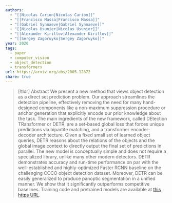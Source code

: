 ```yaml
---
authors:
  - "[[Nicolas Carion|Nicolas Carion]]"
  - "[[Francisco Massa|Francisco Massa]]"
  - "[[Gabriel Synnaeve|Gabriel Synnaeve]]"
  - "[[Nicolas Usunier|Nicolas Usunier]]"
  - "[[Alexander Kirillov|Alexander Kirillov]]"
  - "[[Sergey Zagoruyko|Sergey Zagoruyko]]"
year: 2020
tags:
  - paper
  - computer_vision
  - object_detection
  - transformers
url: https://arxiv.org/abs/2005.12872
share: true
---
```

> [!tldr] Abstract
> We present a new method that views object detection as a direct set prediction problem. Our approach streamlines the detection pipeline, effectively removing the need for many hand-designed components like a non-maximum suppression procedure or anchor generation that explicitly encode our prior knowledge about the task. The main ingredients of the new framework, called DEtection TRansformer or DETR, are a set-based global loss that forces unique predictions via bipartite matching, and a transformer encoder-decoder architecture. Given a fixed small set of learned object queries, DETR reasons about the relations of the objects and the global image context to directly output the final set of predictions in parallel. The new model is conceptually simple and does not require a specialized library, unlike many other modern detectors. DETR demonstrates accuracy and run-time performance on par with the well-established and highly-optimized Faster RCNN baseline on the challenging COCO object detection dataset. Moreover, DETR can be easily generalized to produce panoptic segmentation in a unified manner. We show that it significantly outperforms competitive baselines. Training code and pretrained models are available at [this https URL](https://github.com/facebookresearch/detr).




